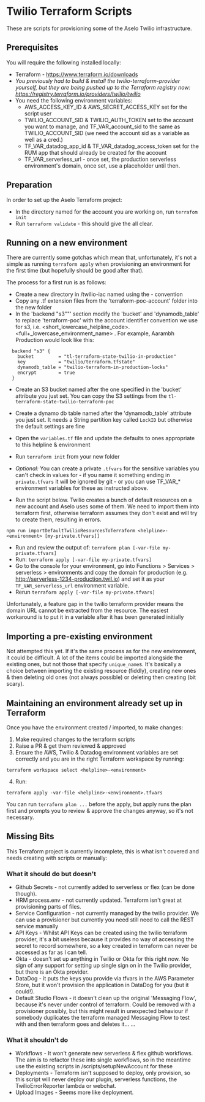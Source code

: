 # Twilio Terraform Scripts

These are scripts for provisioning some of the Aselo Twilio infrastructure.

## Prerequisites

You will require the following installed locally:

* Terraform - https://www.terraform.io/downloads
* _You previously had to build & install the twilio-terraform-provider yourself, but they are being pushed up to the Terraform registry now: https://registry.terraform.io/providers/twilio/twilio_
* You need the following environment variables: 
  - AWS_ACCESS_KEY_ID & AWS_SECRET_ACCESS_KEY set for the script user
  - TWILIO_ACCOUNT_SID & TWILIO_AUTH_TOKEN set to the account you want to manage, and TF_VAR_account_sid to the same as TWILIO_ACCOUNT_SID (we need the account sid as a variable as well as a cred.)
  - TF_VAR_datadog_app_id & TF_VAR_datadog_access_token set for the RUM app that should already be created for the account
  - TF_VAR_serverless_url - once set, the production serverless environment's domain, once set, use a placeholder until then.

## Preparation

In order to set up the Aselo Terraform project:

* In the directory named for the account you are working on, run `terrafom init`
* Run `terraform validate` - this should give the all clear.

## Running on a new environment

There are currently some gotchas which mean that, unfortunately, it's not a simple as running `terraform apply` when provisioning an environment for the first time (but hopefully should be good after that).

The process for a first run is as follows:

* Create a new directory in /twilio-iac named using the <helpline>-<environment> convention
* Copy any .tf extension files from the 'terraform-poc-account' folder into the new folder
* In the 'backend "s3""' section modify the 'bucket' and 'dynamodb_table' to replace 'terraform-poc' with the account identifier convention we use for s3, i.e. <short_lowercase_helpline_code>.<full+_lowercase_environment_name> . For example, Aarambh Production would look like this:
```hcl
  backend "s3" {
    bucket         = "tl-terraform-state-twilio-in-production"
    key            = "twilio/terraform.tfstate"
    dynamodb_table = "twilio-terraform-in-production-locks"
    encrypt        = true
  }
```
* Create an S3 bucket named after the one specified in the 'bucket' attribute you just set. You can copy the S3 settings from the `tl-terraform-state-twilio-terraform-poc`
* Create a dynamo db table named after the 'dynamodb_table' attribute you just set. It needs a String partition key called `LockID` but otherwise the default settings are fine
* Open the `variables.tf` file and update the defaults to ones appropriate to this helpline & environment
* Run `terraform init` from your new folder
* _Optional:_ You can create a private `.tfvars` for the sensitive variables you can't check in values for - if you name it something ending in `private.tfvars` it will be ignored by git - or you can use TF_VAR_* environment variables for these as instructed above.

* Run the script below. Twilio creates a bunch of default resources on a new account and Aselo uses some of them. We need to import them into terraform first, otherwise terraform assumes they don't exist and will try to create them, resulting in errors.
```
npm run importDefaultTwilioResourcesToTerraform <helpline>-<environment> [my-private.tfvars]]
```
* Run and review the output of:
```terraform plan [-var-file my-private.tfvars]```
* Run:
```terraform apply [-var-file my-private.tfvars]```
* Go to the console for your environment, go into Functions > Services > serverless > environments and copy the domain for production (e.g. http://serverless-1234-production.twil.io) and set it as your `TF_VAR_serverless_url` environment variable.
* Rerun
```terraform apply [-var-file my-private.tfvars]```

Unfortunately, a feature gap in the twilio terraform provider means the domain URL cannot be extracted from the resource. The easiest workaround is to put it in a variable after it has been generated initially

## Importing a pre-existing environment

Not attempted this yet. If it's the same process as for the new environment, it could be difficult. A lot of the items could be imported alongside the existing ones, but not those that specify `unique_name`s. It's basically a choice between importing the existing resource (fiddly), creating new ones & then deleting old ones (not always possible) or deleting then creating (bit scary).

## Maintaining an environment already set up in Terraform

Once you have the environment created / imported, to make changes:

1. Make required changes to the terraform scripts
2. Raise a PR & get them reviewed & approved
3. Ensure the AWS, Twilio & Datadog environment variables are set correctly and you are in the right Terraform workspace by running:
```shell
terraform workspace select <helpline>-<environment>
```
4. Run:
```shell
terraform apply -var-file <helpline>-<environment>.tfvars
```

You can run `terraform plan ...` before the apply, but apply runs the plan first and prompts you to review & approve the changes anyway, so it's not necessary.

## Missing Bits

This Terraform project is currently incomplete, this is what isn't covered and needs creating with scripts or manually:

### What it should do but doesn't

* Github Secrets - not currently added to serverless or flex (can be done though).
* HRM process.env - not currently updated. Terraform isn't great at provisioning parts of files.
* Service Configuration - not currently managed by the twilio provider. We can use a provisioner but currently you need still need to call the REST service manually
* API Keys - Whilst API Keys can be created using the twilio terraform provider, it's a bit useless because it provides no way of accessing the secret to record somewhere, so a key created in terraform can never be accessed as far as I can tell.
* Okta - doesn't set up anything in Twilio or Okta for this right now. No sign of any support for setting up single sign on in the Twilio provider, but there is an Okta provider.
* DataDog - it puts the keys you provide via tfvars in the AWS Parameter Store, but it won't provision the application in DataDog for you (but it could!).
* Default Studio Flows - it doesn't clean up the original 'Messaging Flow', because it's never under control of terraform. Could be removed with a provisioner possibly, but this might result in unexpected behaviour if somebody duplicates the terraform managed Messaging Flow to test with and then terraform goes and deletes it...
...

### What it shouldn't do

* Workflows - It won't generate new serverless & flex github workflows. The aim is to refactor these into single workflows, so in the meantime use the existing scripts in /scripts/setupNewAccount for these
* Deployments - Terraform isn't supposed to deploy, only provision, so this script will never deploy our plugin, serverless functions, the TwilioErrorReporter lambda or webchat.
* Upload Images - Seems more like deployment.
